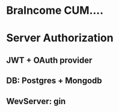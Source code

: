 # BraIncome CUM....

# Server Authorization 

## JWT + OAuth provider
## DB: Postgres + Mongodb
## WevServer: gin
